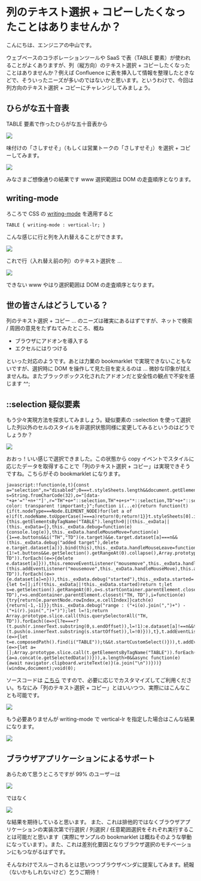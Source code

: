 # 列のテキスト選択 + コピーしたくなったことはありませんか？

こんにちは、エンジニアの中山です。

ウェブベースのコラボレーションツールや SaaS で表（TABLE 要素）が使われることがよくありますが、列（縦方向）のテキスト選択 + コピーしたくなったことはありませんか？例えば Confluence に表を挿入して情報を整理したときなどで、そういったニーズが多いのではないかと思います。というわけで、今回は列方向のテキスト選択 + コピーにチャレンジしてみましょう。

## ひらがな五十音表

TABLE 要素で作ったひらがな五十音表から

<img src='https://raw.githubusercontent.com/nakayama-kazuki/2020/master/bookmarklets/column/img/50-1.png' />

味付けの「さしすせそ」（もしくは営業トークの「さしすせそ」）を選択 + コピーしてみます。

<img src='https://raw.githubusercontent.com/nakayama-kazuki/2020/master/bookmarklets/column/img/50-2.png' />

みなさまご想像通りの結果です www 選択範囲は DOM の走査順序となります。

## writing-mode

ろころで CSS の [writing-mode](https://www.w3.org/TR/css-writing-modes-3/) を適用すると

```
TABLE { writing-mode : vertical-lr; }
```

こんな感じに行と列を入れ替えることができます。

<img src='https://raw.githubusercontent.com/nakayama-kazuki/2020/master/bookmarklets/column/img/50-3.png' />

これで行（入れ替え前の列）のテキスト選択を …

<img src='https://raw.githubusercontent.com/nakayama-kazuki/2020/master/bookmarklets/column/img/50-4.png' />

できない www やはり選択範囲は DOM の走査順序となります。

## 世の皆さんはどうしている？

列のテキスト選択 + コピー … のニーズは確実にあるはずですが、ネットで検索 / 周囲の意見をたずねてみたところ、概ね

- ブラウザにアドオンを導入する
- エクセルにはりつける

といった対応のようです。あとは力業の bookmarklet で実現できないこともないですが、選択時に DOM を操作して見た目を変えるのは … 微妙な印象が拭えませんね。またブラックボックス化されたアドオンだと安全性の観点で不安を感じます ^^;

## ::selection 疑似要素

もう少々実現方法を探求してみましょう。疑似要素の ::selection を使って選択した列以外のセルのスタイルを非選択状態同様に変更してみるというのはどうでしょうか？

<img src='https://raw.githubusercontent.com/nakayama-kazuki/2020/master/bookmarklets/column/img/50-5.png' />

おおっ！いい感じで選択できました。この状態から copy イベントでスタイルに応じたデータを取得することで「列のテキスト選択 + コピー」は実現できそうですね。こちらがその bookmarklet になります。

```
javascript:!function(e,t){const a="selection",n="disabled";0===t.styleSheets.length&&document.getElementsByTagName("SCRIPT").item(0).parentNode.appendChild(document.createElement("STYLE"));let s=String.fromCharCode(32),o="[data-"+a+'="'+n+'"]',r="TH"+o+"::selection,TH"+o+s+"*::selection,TD"+o+"::selection,TD"+o+s+"*::selection{background-color: transparent !important;}";function i(...e){return function(t){if(t.nodeType===Node.ELEMENT_NODE)for(let a of e)if(t.nodeName.toUpperCase()===a)return!0;return!1}}t.styleSheets[0].insertRule(r),HTMLTableElement.prototype.startCustomSelect=function(){this.getElementsByTagName("TABLE").length>0||(this._exData||(this._exData={},this._exData.debug=function(e){console.log(e)},this._exData.handleMouseMove=function(e){1==e.buttons&&i("TH","TD")(e.target)&&e.target.dataset[a]===n&&(this._exData.debug("added target"),delete e.target.dataset[a])}.bind(this),this._exData.handleMouseLeave=function(t){1!=t.buttons&&e.getSelection().getRangeAt(0).collapse(),Array.prototype.slice.call(this.querySelectorAll("TH, TD")).forEach((e=>{delete e.dataset[a]})),this.removeEventListener("mousemove",this._exData.handleMouseMove),this.removeEventListener("mouseleave",this._exData.handleMouseLeave),this._exData.debug("stopped"),this._exData.started=!1}.bind(this),this._exData.started=!1),this._exData.started||(this.addEventListener("mousemove",this._exData.handleMouseMove),this.addEventListener("mouseleave",this._exData.handleMouseLeave)),Array.prototype.slice.call(this.querySelectorAll("TH, TD")).forEach((e=>{e.dataset[a]=n})),this._exData.debug("started"),this._exData.started=!0)},HTMLTableElement.prototype.getSelectedData=function(){let t=[];if(!this._exData||!this._exData.started)return t;let s=e.getSelection().getRangeAt(0),o=s.startContainer.parentElement.closest("TH, TD"),r=s.endContainer.parentElement.closest("TH, TD"),i=function(e){try{return[e.parentNode.rowIndex,e.cellIndex]}catch(e){return[-1,-1]}};this._exData.debug("range : ("+i(o).join(",")+") - ("+i(r).join(",")+")");let l=!1;return Array.prototype.slice.call(this.querySelectorAll("TH, TD")).forEach((e=>{l?e===r?(t.push(r.innerText.substring(0,s.endOffset)),l=!1):e.dataset[a]!==n&&t.push(e.innerText):e===o&&(t.push(o.innerText.substring(s.startOffset)),l=!0)})),t},t.addEventListener("selectstart",(e=>{let t=e.composedPath().find(i("TABLE"));t&&t.startCustomSelect()})),t.addEventListener("copy",(e=>{let a=[];Array.prototype.slice.call(t.getElementsByTagName("TABLE")).forEach((e=>{a=a.concat(e.getSelectedData())})),a.length>0&&async function(e){await navigator.clipboard.writeText(e)}(a.join("\n"))}))}(window,document);void(0);
```

ソースコードは [こちら](https://github.com/nakayama-kazuki/2020/blob/master/bookmarklets/copy-column-v2.txt) ですので、必要に応じでカスタマイズしてご利用ください。ちなにみ「列のテキスト選択 + コピー」とはいいつつ、実際にはこんなことも可能です。

<img src='https://raw.githubusercontent.com/nakayama-kazuki/2020/master/bookmarklets/column/img/50-6.png' />

もう必要ありませんが writing-mode で vertical-lr を指定した場合はこんな結果になります。

<img src='https://raw.githubusercontent.com/nakayama-kazuki/2020/master/bookmarklets/column/img/50-7.png' />

## ブラウザアプリケーションによるサポート

あらためて思うところですが 99% のユーザーは

<img src='https://raw.githubusercontent.com/nakayama-kazuki/2020/master/bookmarklets/column/img/50-2.png' />

ではなく

<img src='https://raw.githubusercontent.com/nakayama-kazuki/2020/master/bookmarklets/column/img/50-5.png' />

な結果を期待していると思います。
また、これは排他的ではなくブラウザアプリケーションの実装次第で行選択 / 列選択 / 任意範囲選択をそれぞれ実行することは可能だと思います（実際にサンプルの bookmarklet は概ねそのような挙動になっています）。また、これは差別化要因となりブラウザ選択のモチベーションにもつながるはずです。

そんなわけでスルーされるとは思いつつブラウザベンダに提案してみます。続報（ないかもしれないけど）乞うご期待！

